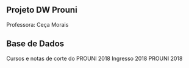 ## Projeto DW Prouni
Professora: Ceça Morais

## Base de Dados

Cursos e notas de corte do PROUNI 2018
Ingresso 2018 
PROUNI 2018
